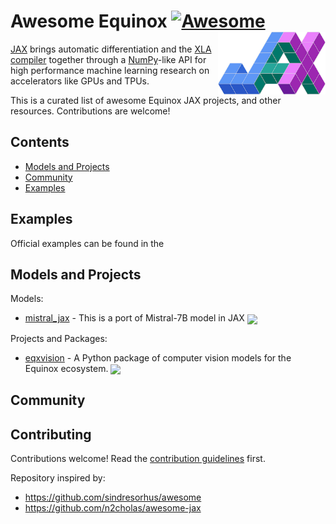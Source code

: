 <!--lint ignore double-link-->
# Awesome Equinox [![Awesome](https://awesome.re/badge.svg)](https://awesome.re)[<img src="https://raw.githubusercontent.com/google/jax/master/images/jax_logo_250px.png" alt="JAX Logo" align="right" height="100">](https://github.com/google/jax)

<!--lint ignore double-link-->
[JAX](https://github.com/google/jax) brings automatic differentiation and the [XLA compiler](https://www.tensorflow.org/xla) together through a [NumPy](https://numpy.org/)-like API for high performance machine learning research on accelerators like GPUs and TPUs.
<!--lint enable double-link-->

This is a curated list of awesome Equinox JAX projects, and other resources. Contributions are welcome!

## Contents

- [Models and Projects](#models-and-projects)
- [Community](#community)
- [Examples](#examples)
<a name="libraries" />

## Examples
Official examples can be found in the 

## Models and Projects
Models:
- [mistral_jax](https://github.com/AakashKumarNain/mistral_jax) - This is a port of Mistral-7B model in JAX  <img src="https://img.shields.io/github/stars/AakashKumarNain/mistral_jax?style=social" align="center">

Projects and Packages:
- [eqxvision](https://github.com/paganpasta/eqxvision) - A Python package of computer vision models for the Equinox ecosystem.  <img src="https://img.shields.io/github/stars/paganpasta/eqxvision?style=social" align="center">


<!--lint enable awesome-list-item-->

<a name="community" />

## Community


## Contributing

Contributions welcome! Read the [contribution guidelines](contributing.md) first.

Repository inspired by: 
- https://github.com/sindresorhus/awesome
- https://github.com/n2cholas/awesome-jax
